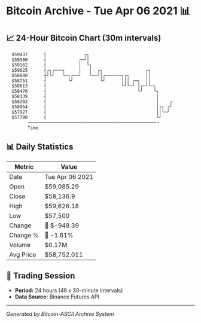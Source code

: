 # Bitcoin Archive - Tue Apr 06 2021 📊

## 📈 24-Hour Bitcoin Chart (30m intervals)

```
  $59437      ┤              ┌┐                                
  $59300      ┤            ┌─┘│                                
  $59162      ┤            │  └┐                               
  $59025      ┤┌┐┌───┐     │   │  ┌┐                ┌┐         
  $58888      ┼┘└┘   └─┐┌──┘   └──┘│┌──────┐┌┐      ││         
  $58751      ┤        └┘          └┘      │││ ┌─┐  ││         
  $58613      ┤                            └┘└─┘ │┌─┘└─┐       
  $58476      ┤                                  └┘    └┐      
  $58339      ┤                                         │      
  $58202      ┤                                         │    ┌ 
  $58064      ┤                                         │┌┐ ┌┘ 
  $57927      ┤                                         ││└─┘  
  $57790      ┤                                         └┘     
        ────────────────────────────────────────────────→
        Time
```

## 📊 Daily Statistics

| Metric | Value |
|--------|-------|
| Date | Tue Apr 06 2021 |
| Open | $59,085.29 |
| Close | $58,136.9 |
| High | $59,626.18 |
| Low | $57,500 |
| Change | 🔴 $-948.39 |
| Change % | 🔴 -1.61% |
| Volume | $0.17M |
| Avg Price | $58,752.011 |

## 📅 Trading Session

- **Period:** 24 hours (48 x 30-minute intervals)
- **Data Source:** Binance Futures API

---
*Generated by Bitcoin-ASCII Archive System*

